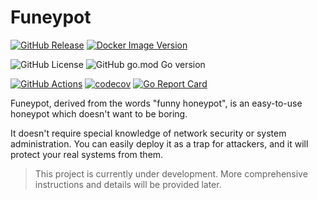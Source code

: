 # Funeypot

[![GitHub Release](https://img.shields.io/github/v/release/funeypot/funeypot?logo=github
)]((https://github.com/funeypot/funeypot/releases))
[![Docker Image Version](https://img.shields.io/docker/v/funeypot/funeypot?sort=semver&logo=docker&label=docker)](https://hub.docker.com/r/funeypot/funeypot)


![GitHub License](https://img.shields.io/github/license/funeypot/funeypot)
![GitHub go.mod Go version](https://img.shields.io/github/go-mod/go-version/funeypot/funeypot)

[![GitHub Actions](https://github.com/funeypot/funeypot/actions/workflows/check.yaml/badge.svg)](https://github.com/funeypot/funeypot/actions)
[![codecov](https://codecov.io/gh/funeypot/funeypot/branch/main/graph/badge.svg)](https://codecov.io/gh/funeypot/funeypot)
[![Go Report Card](https://goreportcard.com/badge/github.com/funeypot/funeypot)](https://goreportcard.com/report/github.com/funeypot/funeypot)

Funeypot, derived from the words "funny honeypot", is an easy-to-use honeypot which doesn't want to be boring.

It doesn't require special knowledge of network security or system administration.
You can easily deploy it as a trap for attackers, and it will protect your real systems from them.

> This project is currently under development.
> More comprehensive instructions and details will be provided later.


